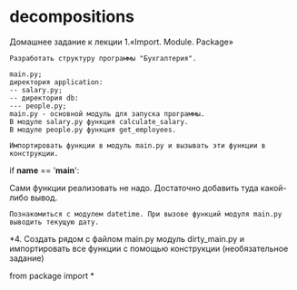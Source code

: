 # decompositions
Домашнее задание к лекции 1.«Import. Module. Package»

    Разработать структуру программы "Бухгалтерия".

    main.py;
    директория application:
    -- salary.py;
    -- директория db:
    --- people.py;
    main.py - основной модуль для запуска программы.
    В модуле salary.py функция calculate_salary.
    В модуле people.py функция get_employees.

    Импортировать функции в модуль main.py и вызывать эти функции в конструкции.

if __name__ == '__main__':

Сами функции реализовать не надо. Достаточно добавить туда какой-либо вывод.

    Познакомиться с модулем datetime. При вызове функций модуля main.py выводить текущую дату.

*4. Создать рядом с файлом main.py модуль dirty_main.py и импортировать все функции с помощью конструкции (необязательное задание)

from package import *
